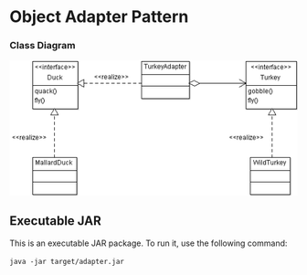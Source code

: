 Object Adapter Pattern
======
### Class Diagram
![diagram][adapter-diagram]

## Executable JAR
This is an executable JAR package. To run it, use the following command:

`java -jar target/adapter.jar`

<!--images reference-->
[adapter-diagram]: ./AdapterClassDiagram.png "Object Adapter Pattern UML Class Diagram"
